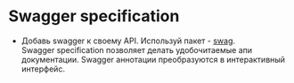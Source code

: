 # Swagger specification

- Добавь swagger к своему API. Используй пакет - [swag](https://github.com/swaggo/swag). <br/>
 Swagger specification позволяет делать удобочитаемые апи документации. 
 Swagger аннотации преобразуются в интерактивный интерфейс.